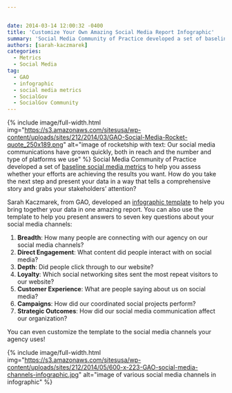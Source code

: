 ```yaml
---


date: 2014-03-14 12:00:32 -0400
title: 'Customize Your Own Amazing Social Media Report Infographic'
summary: 'Social Media Community of Practice developed a set of baseline social media metrics to help you assess whether your efforts are achieving the results you want. How do you'
authors: [sarah-kaczmarek]
categories:
  - Metrics
  - Social Media
tag:
  - GAO
  - infographic
  - social media metrics
  - SocialGov
  - SocialGov Community
---
```


{% include image/full-width.html img="https://s3.amazonaws.com/sitesusa/wp-content/uploads/sites/212/2014/03/GAO-Social-Media-Rocket-quote_250x189.png" alt="image of rocketship with text: Our social media communications have grown quickly, both in reach and the number and type of platforms we use" %}
Social Media Community of Practice developed a set of [baseline social media metrics](https://www.WHATEVER/2013/04/19/social-media-metrics-for-federal-agencies-2/) to help you assess whether your efforts are achieving the results you want. How do you take the next step and present your data in a way that tells a comprehensive story and grabs your stakeholders’ attention?

Sarah Kaczmarek, from GAO, developed an [infographic template](http://www.slideshare.net/DigitalGov/gao-social-media-infographic "GAO Social Media Infographic") to help you bring together your data in one amazing report. You can also use the template to help you present answers to seven key questions about your social media channels:

  1. **Breadth**: How many people are connecting with our agency on our social media channels?
  2. **Direct Engagement**: What content did people interact with on social media?
  3. **Depth**: Did people click through to our website?
  4. **Loyalty**: Which social networking sites sent the most repeat visitors to our website?
  5. **Customer Experience**: What are people saying about us on social media?
  6. **Campaigns**: How did our coordinated social projects perform?
  7. **Strategic Outcomes**: How did our social media communication affect our organization?

You can even customize the template to the social media channels your agency uses!


{% include image/full-width.html img="https://s3.amazonaws.com/sitesusa/wp-content/uploads/sites/212/2014/05/600-x-223-GAO-social-media-channels-infographic.jpg" alt="image of various social media channels in infographic" %}